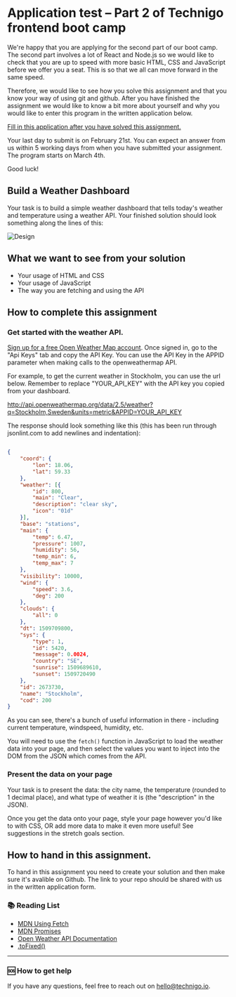 # Application test – Part 2 of Technigo frontend boot camp

We're happy that you are applying for the second part of our boot camp. The second part involves a lot of React and Node.js so we would like to check that you are up to speed with more basic HTML, CSS and JavaScript before we offer you a seat. This is so that we all can move forward in the same speed. 

Therefore, we would like to see how you solve this assignment and that you know your way of using git and github. After you have finished the assignment we would like to know a bit more about yourself and why you would like to enter this program in the written application below. 

[Fill in this application after you have solved this assignment.](https://technigo.typeform.com/to/VfxjdS?applied=xxxxx) 

Your last day to submit is on February 21st. You can expect an answer from us within 5 working days from when you have submitted your assignment. The program starts on March 4th. 

Good luck! 

## Build a Weather Dashboard 

Your task is to build a simple weather dashboard that tells today's weather and temperature using a weather API. Your finished solution should look something along the lines of this:

![Design](https://github.com/Technigo/assignment-weather/blob/master/weather_app.png)

## What we want to see from your solution
* Your usage of HTML and CSS
* Your usage of JavaScript
* The way you are fetching and using the API

## How to complete this assignment

### Get started with the weather API.

[Sign up for a free Open Weather Map account](https://home.openweathermap.org/users/sign_up). Once signed in, go to the "Api Keys" tab and copy the API Key. You can use the API Key in the APPID parameter when making calls to the openweathermap API.

For example, to get the current weather in Stockholm, you can use the url below. Remember to replace "YOUR_API_KEY" with the API key you copied from your dashboard.

http://api.openweathermap.org/data/2.5/weather?q=Stockholm,Sweden&units=metric&APPID=YOUR_API_KEY

The response should look something like this (this has been run through jsonlint.com to add newlines and indentation):

```json

{
	"coord": {
		"lon": 18.06,
		"lat": 59.33
	},
	"weather": [{
		"id": 800,
		"main": "Clear",
		"description": "clear sky",
		"icon": "01d"
	}],
	"base": "stations",
	"main": {
		"temp": 6.47,
		"pressure": 1007,
		"humidity": 56,
		"temp_min": 6,
		"temp_max": 7
	},
	"visibility": 10000,
	"wind": {
		"speed": 3.6,
		"deg": 200
	},
	"clouds": {
		"all": 0
	},
	"dt": 1509709800,
	"sys": {
		"type": 1,
		"id": 5420,
		"message": 0.0024,
		"country": "SE",
		"sunrise": 1509689610,
		"sunset": 1509720490
	},
	"id": 2673730,
	"name": "Stockholm",
	"cod": 200
}
```

As you can see, there's a bunch of useful information in there - including current temperature, windspeed, humidity, etc.

You will need to use the `fetch()` function in JavaScript to load the weather data into your page, and then select the values you want to inject into the DOM from the JSON which comes from the API.

### Present the data on your page

Your task is to present the data: the city name, the temperature (rounded to 1 decimal place), and what type of weather it is (the "description" in the JSON).

Once you get the data onto your page, style your page however you'd like to with CSS, OR add more data to make it even more useful! See suggestions in the stretch goals section.

## How to hand in this assignment. 

To hand in this assignment you need to create your solution and then make sure it's avalible on Github. The link to your repo should be shared with us in the written application form. 

### :books: Reading List

* [MDN Using Fetch](https://developer.mozilla.org/en-US/docs/Web/API/Fetch_API/Using_Fetch)
* [MDN Promises](https://developer.mozilla.org/en-US/docs/Web/JavaScript/Reference/Global_Objects/Promise)
* [Open Weather API Documentation](https://openweathermap.org/current)
* [.toFixed()](https://www.w3schools.com/jsref/jsref_tofixed.asp)

---

### :sos: How to get help

If you have any questions, feel free to reach out on hello@technigo.io. 
